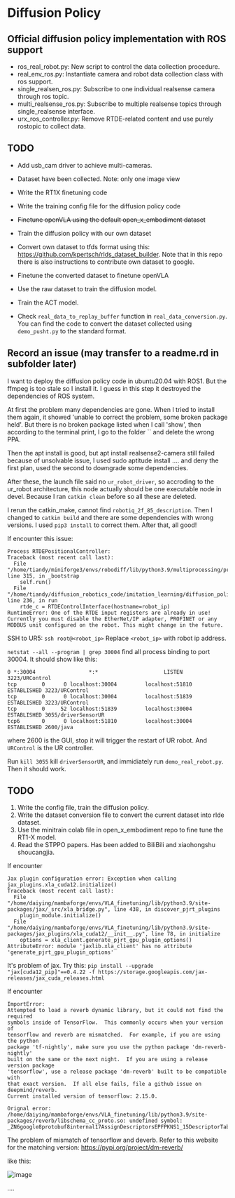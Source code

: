 # Diffusion Policy

## Official diffusion policy implementation with ROS support
- ros_real_robot.py: New script to control the data collection procedure.
- real_env_ros.py: Instantiate camera and robot data collection class with ros support.
- single_realsen_ros.py: Subscribe to one individual realsense camera through ros topic.
- multi_realsense_ros.py: Subscribe to multiple realsense topics through single_realsense interface.
- urx_ros_controller.py: Remove RTDE-related content and use purely rostopic to collect data. 

## TODO
- Add usb_cam driver to achieve multi-cameras.
- Dataset have been collected. Note: only one image view
- Write the RT1X finetuning code
- Write the training config file for the diffusion policy code

- ~~Finetune openVLA using the default open_x_embodiment dataset~~
- Train the diffusion policy with our own dataset

- Convert own dataset to tfds format using this: https://github.com/kpertsch/rlds_dataset_builder. Note that in this repo there is also instructions to contribute own dataset to google.
- Finetune the converted dataset to finetune openVLA
- Use the raw dataset to train the diffusion model.
- Train the ACT model.

- Check `real_data_to_replay_buffer` function in `real_data_conversion.py`. You can find the code to convert the dataset collected using `demo_pusht.py` to the standard format.


## Record an issue (may transfer to a readme.rd in subfolder later)
I want to deploy the diffusion policy code in ubuntu20.04 with ROS1. But the ffmpeg is too stale so I install it. I guess in this step it destroyed the dependencies of ROS system.

At first the problem many dependencies are gone. When I tried to install them again, it showed 'unable to correct the problem, some broken package held'. But there is no broken package listed when I call 'show', then according to the terminal print, I go to the folder `` and delete the wrong PPA.

Then the apt install is good, but apt install realsense2-camera still failed because of unsolvable issue, I used sudo aptitude install .... and deny the first plan, used the second to downgrade some dependencies.

After these, the launch file said no `ur_robot_driver`, so accroding to the ur_robot architecture, this node actually should be one executable node in devel. Because I ran `catkin clean` before so all these are deleted. 

I rerun the catkin_make, cannot find `robotiq_2f_85_description`. Then I changed to `catkin build` and there are some dependencies with wrong versions. I used `pip3 install` to correct them. After that, all good!

If encounter this issue:

```
Process RTDEPositionalController:
Traceback (most recent call last):
  File "/home/tiandy/miniforge3/envs/robodiff/lib/python3.9/multiprocessing/process.py", line 315, in _bootstrap
    self.run()
  File "/home/tiandy/diffusion_robotics_code/imitation_learning/diffusion_policy/diffusion_policy/real_world/rtde_interpolation_controller.py", line 236, in run
    rtde_c = RTDEControlInterface(hostname=robot_ip)
RuntimeError: One of the RTDE input registers are already in use! Currently you must disable the EtherNet/IP adapter, PROFINET or any MODBUS unit configured on the robot. This might change in the future.
```

SSH to UR5:
`ssh root@<robot_ip>`
Replace `<robot_ip>` with robot ip address.

`netstat --all --program | grep 30004` find all process binding to port 30004. It should show like this:
```
0 *:30004                 *:*                     LISTEN      3223/URControl  
tcp        0      0 localhost:30004         localhost:51810         ESTABLISHED 3223/URControl  
tcp        0      0 localhost:30004         localhost:51839         ESTABLISHED 3223/URControl  
tcp        0     52 localhost:51839         localhost:30004         ESTABLISHED 3055/driverSensorUR
tcp6       0      0 localhost:51810         localhost:30004         ESTABLISHED 2600/java       
```
where 2600 is the GUI, stop it will trigger the restart of UR robot. And `URControl` is the UR controller. 

Run `kill 3055` kill `driverSensorUR`, and immidiately run `demo_real_robot.py`. Then it should work.

## TODO
1. Write the config file, train the diffusion policy.
2. Write the dataset conversion file to convert the current dataset into rlde dataset.
3. Use the minitrain colab file in open_x_embodiment repo to fine tune the RT1-X model.
4. Read the STPPO papers. Has been added to BiliBili and xiaohongshu shoucangjia.

If encounter 

```
Jax plugin configuration error: Exception when calling jax_plugins.xla_cuda12.initialize()
Traceback (most recent call last):
  File "/home/daiying/mambaforge/envs/VLA_finetuning/lib/python3.9/site-packages/jax/_src/xla_bridge.py", line 438, in discover_pjrt_plugins
    plugin_module.initialize()
  File "/home/daiying/mambaforge/envs/VLA_finetuning/lib/python3.9/site-packages/jax_plugins/xla_cuda12/__init__.py", line 78, in initialize
    options = xla_client.generate_pjrt_gpu_plugin_options()
AttributeError: module 'jaxlib.xla_client' has no attribute 'generate_pjrt_gpu_plugin_options'
```

It's problem of jax. Try this:
`pip install --upgrade "jax[cuda12_pip]"==0.4.22 -f https://storage.googleapis.com/jax-releases/jax_cuda_releases.html`

If encounter

```
ImportError: 
Attempted to load a reverb dynamic library, but it could not find the required
symbols inside of TensorFlow.  This commonly occurs when your version of
tensorflow and reverb are mismatched.  For example, if you are using the python
package 'tf-nightly', make sure you use the python package 'dm-reverb-nightly'
built on the same or the next night.  If you are using a release version package
'tensorflow', use a release package 'dm-reverb' built to be compatible with
that exact version.  If all else fails, file a github issue on deepmind/reverb.
Current installed version of tensorflow: 2.15.0.

Orignal error:
/home/daiying/mambaforge/envs/VLA_finetuning/lib/python3.9/site-packages/reverb/libschema_cc_proto.so: undefined symbol: _ZN6google8protobuf8internal17AssignDescriptorsEPFPKNS1_15DescriptorTableEvEPSt9once_flagRKNS0_8MetadataE
```

The problem of mismatch of tensorflow and deverb. Refer to this website for the matching version: https://pypi.org/project/dm-reverb/

like this:

![image](https://github.com/user-attachments/assets/c4b987a4-962e-402e-bd13-481803c0cc53)


....

